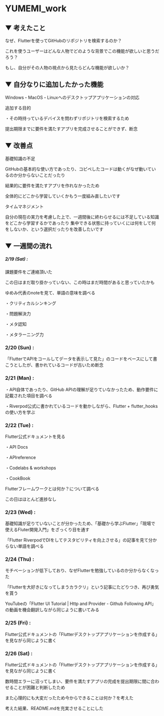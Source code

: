 # YUMEMI_work

## ▼ 考えたこと
なぜ、Flutterを使ってGitHubのリポジトリを検索するのか？

これを使うユーザーはどんな人物でどのような背景でこの機能が欲しいと思うだろう？

もし、自分がその人物の視点から見たらどんな機能が欲しいか？

## ▼ 自分なりに追加したかった機能
Windows・MacOS・Linuxへのデスクトップアプリケーションの対応

追加する目的

・その時持っているデバイスを問わずリポジトリを検索するため 

提出期限までに要件を満たすアプリを完成させることができず、断念

## ▼ 改善点
基礎知識の不足

GitHubの基本的な使い方であったり、コピペしたコードは動くがなぜ動いているのか分からないことだったり

結果的に要件を満たすアプリを作れなかったため

全体的にどこから学習していくかもう一度組み直したいです

タイムマネジメント

自分の現在の実力を考慮した上で、一週間後に終わらせるには不足している知識をどこから学習するかであったり
集中できる状態に持っていくには何をして何をしないか、という選択だったりを改善したいです

## ▼ 一週間の流れ

##### 2/19 (Sat) :

課題要件をご連絡頂いた

この日はまだ取り掛かっていない、この時はまだ時間があると思っていたかも

ゆめみ代表のnoteを見て、単語の意味を調べる

・クリティカルシンキング

・問題解決力

・メタ認知

・メタラーニング力

### 2/20 (Sun) :
「FlutterでAPIをコールしてデータを表示して見た」のコードをベースにして書こうとしたが、書かれているコードが古いため断念

### 2/21 (Man) :
・API自体であったり、GitHub APIの理解が足りていなかったため、動作要件に記載された項目を調べる

・Riverpod公式に書かれているコードを動かしながら、Flutter + flutter_hooksの使い方を学ぶ

### 2/22 (Tue) :
Flutter公式ドキュメントを見る

・API Docs

・APIreference

・Codelabs & workshops

・CookBook

Flutterフレームワークとは何か？について調べる

この日はほとんど進捗なし

### 2/23 (Wed) :
基礎知識が足りていないことが分かったため、「基礎から学ぶFlutter」「現場で使えるFluter開発入門」をざっくり目を通す

「Flutter RiverpodでDIをしてテスタビリティを向上させる」の記事を見て分からない単語を調べる

### 2/24 (Thu) :
モチベーションが低下しており、なぜFlutterを勉強しているのか分からなくなった

「Flutterを大好きになってしまうカラクリ」という記事にたどりつき、再び勇気を貰う

YouTubeの「Flutter UI Tutorial | Http and Provider - Github Following API」の動画を機会翻訳しながら同じように書いてみる

### 2/25 (Fri) :
Flutter公式ドキュメントの「Flutterデスクトップアプリケーションを作成する」を見ながら同じように書く

### 2/26 (Sat) :
Flutter公式ドキュメントの「Flutterデスクトップアプリケーションを作成する」を見ながら同じように書く

数時間エラーに沼ってしまい、要件を満たすアプリの完成を提出期限に間に合わせることが困難と判断したため

また心理的にも大変だったため今からできることは何か？を考えた

考えた結果、README.mdを充実させることにした